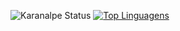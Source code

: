 ![Karanalpe Status](https://github-readme-stats.vercel.app/api?username=camargogu1&show_icons=true)
[![Top Linguagens](https://github-readme-stats.vercel.app/api/top-langs/?username=camargogu1&layout=compact)](https://github.com/anuraghazra/github-readme-stats)
